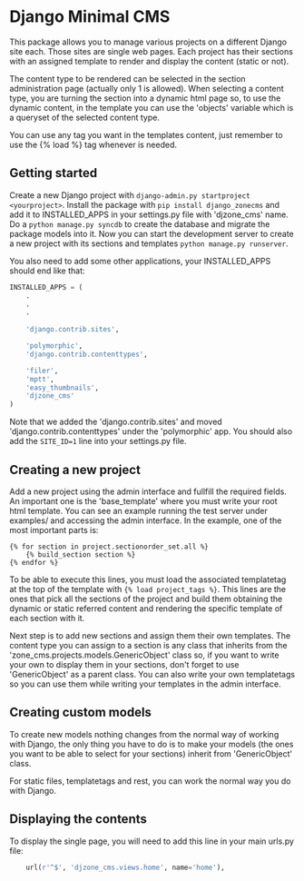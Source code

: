 # Django Minimal CMS

This package allows you to manage various projects on a different Django site each. Those sites are single web pages. Each project has their sections with an assigned template to render and display the content (static or not).

The content type to be rendered can be selected in the section administration page (actually only 1 is allowed). When selecting a content type, you are turning the section into a dynamic html page so, to use the dynamic content, in the template you can use the 'objects' variable which is a queryset of the selected content type.

You can use any tag you want in the templates content, just remember to use the {% load %} tag whenever is needed.


## Getting started

Create a new Django project with `django-admin.py startproject <yourproject>`. Install the package with `pip install django_zonecms` and add it to INSTALLED_APPS in your settings.py file with 'djzone_cms' name. Do a `python manage.py syncdb` to create the database and migrate the package models into it. Now you can start the development server to create a new project with its sections and templates `python manage.py runserver`.

You also need to add some other applications, your INSTALLED_APPS should end like that:

```python
INSTALLED_APPS = (
    .
    .
    .
    
    'django.contrib.sites',

    'polymorphic',
    'django.contrib.contenttypes',

    'filer',
    'mptt',
    'easy_thumbnails',
    'djzone_cms'
)
```

Note that we added the 'django.contrib.sites' and moved 'django.contrib.contenttypes' under the 'polymorphic' app. You should also add the `SITE_ID=1` line into your settings.py file.

## Creating a new project

Add a new project using the admin interface and fullfill the required fields. An important one is the 'base_template' where you must write your root html template. You can see an example running the test server under examples/ and accessing the admin interface. In the example, one of the most important parts is:

```
{% for section in project.sectionorder_set.all %}
    {% build_section section %}
{% endfor %}
```

To be able to execute this lines, you must load the associated templatetag at the top of the template with `{% load project_tags %}`. This lines are the ones that pick all the sections of the project and build them obtaining the dynamic or static referred content and rendering the specific template of each section with it.

Next step is to add new sections and assign them their own templates. The content type you can assign to a section is any class that inherits from the 'zone_cms.projects.models.GenericObject' class so, if you want to write your own to display them in your sections, don't forget to use 'GenericObject' as a parent class. You can also write your own templatetags so you can use them while writing your templates in the admin interface.


## Creating custom models

To create new models nothing changes from the normal way of working with Django, the only thing you have to do is to make your models (the ones you want to be able to select for your sections) inherit from 'GenericObject' class.

For static files, templatetags and rest, you can work the normal way you do with Django.


## Displaying the contents

To display the single page, you will need to add this line in your main urls.py file:

```python
    url(r'^$', 'djzone_cms.views.home', name='home'),
```
